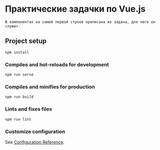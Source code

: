 # Практические задачки по Vue.js 
```
В компонентах на самой первой строке прописана их задача, для чего он служит.
```
## Project setup
```
npm install
```

### Compiles and hot-reloads for development
```
npm run serve
```

### Compiles and minifies for production
```
npm run build
```

### Lints and fixes files
```
npm run lint
```

### Customize configuration
See [Configuration Reference](https://cli.vuejs.org/config/).
